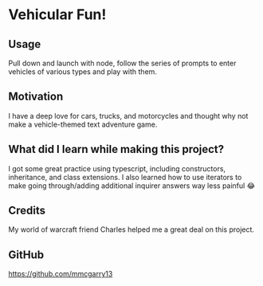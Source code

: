 # Vehicular Fun!

## Usage 
Pull down and launch with node, follow the series of prompts to enter vehicles of various types and play with them.
    
## Motivation
I have a deep love for cars, trucks, and motorcycles and thought why not make a vehicle-themed text adventure game.

## What did I learn while making this project?
I got some great practice using typescript, including constructors, inheritance, and class extensions.
I also learned how to use iterators to make going through/adding additional inquirer answers way less painful 😂

## Credits
My world of warcraft friend Charles helped me a great deal on this project.

## GitHub
https://github.com/mmcgarry13
